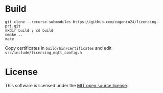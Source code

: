 # Build
```
git clone --recurse-submodules https://github.com/eugenio24/licensing-prj.git
mkdir build ; cd build
cmake ..
make
```

Copy certificates in `build/bin/certificates` and edit `src/include/licensing_mqtt_config.h`

# License
This software is licensed under the [MIT open source license](LICENSE).